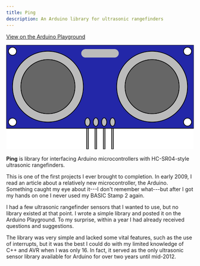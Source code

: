```yaml
---
title: Ping
description: An Arduino library for ultrasonic rangefinders
---
```


[<span class="fas fa-external-link-alt"></span> View on the Arduino Playground](https://playground.arduino.cc/Code/Ping)

<p style="text-align: center;">
<img src="/images/hc-sr04.svg" alt="HC-SR04 ultrasonic sensor"/>
</p>

**Ping** is library for interfacing Arduino microcontrollers with HC-SR04-style ultrasonic rangefinders.

This is one of the first projects I ever brought to completion. In early 2009, I read an article about a relatively new microcontroller, the Arduino. Something caught my eye about it---I don't remember what---but after I got my hands on one I never used my BASIC Stamp 2 again.

I had a few ultrasonic rangefinder sensors that I wanted to use, but no library existed at that point. I wrote a simple library and posted it on the Arduino Playground. To my surprise, within a year I had already received questions and suggestions.

The library was very simple and lacked some vital features, such as the use of interrupts, but it was the best I could do with my limited knowledge of C++ and AVR when I was only 16\. In fact, it served as the only ultrasonic sensor library available for Arduino for over two years until mid-2012.

